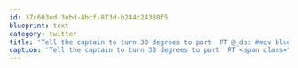 ```yaml
---
id: 37c603ed-3ebd-4bcf-873d-b244c24380f5
blueprint: text
category: twitter
title: 'Tell the captain to turn 30 degrees to port  RT @_ds: #mcv blue skies.  http://twitpic.com/1lv53t'
caption: 'Tell the captain to turn 30 degrees to port  RT <span class="username username_linked">@<a href="https://twitter.com/_ds" title="Dustin Senos">_ds</a></span>: <span class="hashtag hashtag_local">#<a href="http://tweettemp.darylchymko.ca/?tag=mcv">mcv</a> blue skies.  http://twitpic.com/1lv53t'
---
```

